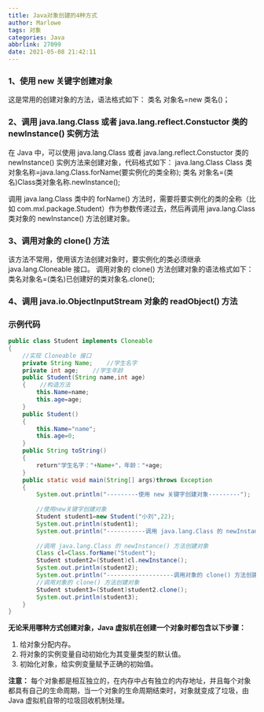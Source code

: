 ```yaml
---
title: Java对象创建的4种方式
author: Marlowe
tags: 对象
categories: Java
abbrlink: 27099
date: 2021-05-08 21:42:11
---
```


<!--more-->


### 1、使用 new 关键字创建对象

这是常用的创建对象的方法，语法格式如下：
类名 对象名=new 类名()；

### 2、调用 java.lang.Class 或者 java.lang.reflect.Constuctor 类的 newlnstance() 实例方法

在 Java 中，可以使用 java.lang.Class 或者 java.lang.reflect.Constuctor 类的 newlnstance() 实例方法来创建对象，代码格式如下：
java.lang.Class Class 类对象名称=java.lang.Class.forName(要实例化的类全称);
类名 对象名=(类名)Class类对象名称.newInstance();

调用 java.lang.Class 类中的 forName() 方法时，需要将要实例化的类的全称（比如 com.mxl.package.Student）作为参数传递过去，然后再调用 java.lang.Class 类对象的 newInstance() 方法创建对象。

### 3、调用对象的 clone() 方法

该方法不常用，使用该方法创建对象时，要实例化的类必须继承 java.lang.Cloneable 接口。 调用对象的 clone() 方法创建对象的语法格式如下：
类名对象名=(类名)已创建好的类对象名.clone();

### 4、调用 java.io.ObjectlnputStream 对象的 readObject() 方法


### 示例代码

```java
public class Student implements Cloneable
{   
    //实现 Cloneable 接口
    private String Name;    //学生名字
    private int age;    //学生年龄
    public Student(String name,int age)
    {    //构造方法
        this.Name=name;
        this.age=age;
    }
    public Student()
    {
        this.Name="name";
        this.age=0;
    }
    public String toString()
    {
        return"学生名字："+Name+"，年龄："+age;
    }
    public static void main(String[] args)throws Exception
    {
        System.out.println("---------使用 new 关键字创建对象---------");
       
        //使用new关键字创建对象
        Student student1=new Student("小刘",22);
        System.out.println(student1);
        System.out.println("-----------调用 java.lang.Class 的 newInstance() 方法创建对象-----------");
       
        //调用 java.lang.Class 的 newInstance() 方法创建对象
        Class cl=Class.forName("Student");
        Student student2=(Student)cl.newInstance();
        System.out.println(student2);
        System.out.println("-------------------调用对象的 clone() 方法创建对象----------");
        //调用对象的 clone() 方法创建对象
        Student student3=(Student)student2.clone();
        System.out.println(student3);
    }
}
```

**无论釆用哪种方式创建对象，Java 虚拟机在创建一个对象时都包含以下步骤：**

1. 给对象分配内存。
2. 将对象的实例变量自动初始化为其变量类型的默认值。
3. 初始化对象，给实例变量赋予正确的初始值。

**注意：** 每个对象都是相互独立的，在内存中占有独立的内存地址，并且每个对象都具有自己的生命周期，当一个对象的生命周期结束时，对象就变成了垃圾，由 Java 虚拟机自带的垃圾回收机制处理。
